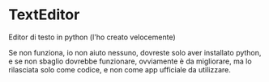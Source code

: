 # TextEditor
Editor di testo in python (l'ho creato velocemente)

Se non funziona, io non aiuto nessuno, dovreste solo aver installato python, e se non sbaglio dovrebbe funzionare, ovviamente è da migliorare, ma lo rilasciata solo come codice, e non come app ufficiale da utilizzare.
